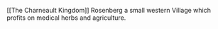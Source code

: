 [[The Charneault Kingdom]]
Rosenberg a small western Village which profits on medical herbs and agriculture.